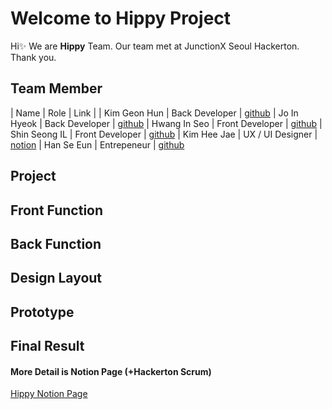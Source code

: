 # Welcome to Hippy Project
Hi✨ We are **Hippy** Team.
Our team met at JunctionX Seoul Hackerton.
Thank you. 

## Team Member
| Name | Role						| Link						 |
| Kim Geon Hun | Back Developer 						| [github](https://github.com/DNATUNA)
| Jo In Hyeok | Back Developer 					 | [github](https://github.com/InHyeok-J)
| Hwang In Seo | Front Developer					 | [github](https://github.com/sjsjsj1246)
| Shin Seong IL | Front Developer				 | [github](https://github.com/Seongil-Shin)
| Kim Hee Jae | UX / UI Designer				 | [notion](https://www.notion.so/Hi-I-m-Heejae-a-UX-UI-designer-abf2b44169db4877bb2ed52c10f9075b)
| Han Se Eun | Entrepeneur				 | [github](https://github.com/seeys)

## Project

## Front Function

## Back Function

## Design Layout

## Prototype

## Final Result

#### More Detail is Notion Page (+Hackerton Scrum)
[Hippy Notion Page](https://www.notion.so/JunctionX-Seoul-2021-Hackerton-2acaae276eec48ac9419212d41db9a3c)